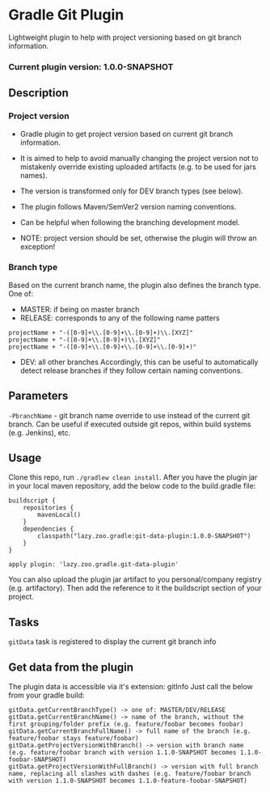 # Gradle Git Plugin
Lightweight plugin to help with project versioning based on git branch information.

### Current plugin version: 1.0.0-SNAPSHOT

## Description
### Project version
- Gradle plugin to get project version based on current git branch information.
- It is aimed to help to avoid manually changing the project version not to mistakenly override existing uploaded artifacts (e.g. to be used for jars names).

- The version is transformed only for DEV branch types (see below).
- The plugin follows Maven/SemVer2 version naming conventions.
- Can be helpful when following the branching development model.

- NOTE: project version should be set, otherwise the plugin will throw an exception!
### Branch type
Based on the current branch name, the plugin also defines the branch type. 
One of:
- MASTER: if being on master branch
- RELEASE: corresponds to any of the following name patters
```
projectName + "-([0-9]+\\.[0-9]+\\.[0-9]+)\\.[XYZ]"
projectName + "-([0-9]+\\.[0-9]+)\\.[XYZ]"
projectName + "-([0-9]+\\.[0-9]+\\.[0-9]+\\.[0-9]+)"
```
- DEV: all other branches
Accordingly, this can be useful to automatically detect release branches if they follow certain naming conventions.

## Parameters
`-PbranchName` - git branch name override to use instead of the current git branch.
Can be useful if executed outside git repos, within build systems (e.g. Jenkins), etc.

## Usage
Clone this repo, run `./gradlew clean install`. After you have the plugin jar in your local maven repository, add the below code to the build.gradle file:
```
buildscript {
    repositories {
        mavenLocal()
    }
    dependencies {
        classpath("lazy.zoo.gradle:git-data-plugin:1.0.0-SNAPSHOT")
    }
}

apply plugin: 'lazy.zoo.gradle.git-data-plugin'
```
You can also upload the plugin jar artifact to you personal/company registry (e.g. artifactory). 
Then add the reference to it the buildscript section of your project.

## Tasks
`gitData` task is registered to display the current git branch info 

## Get data from the plugin
The plugin data is accessible via it's extension: gitInfo
Just call the below from your gradle build:
```
gitData.getCurrentBranchType() -> one of: MASTER/DEV/RELEASE
gitData.getCurrentBranchName() -> name of the branch, without the first grouping/folder prefix (e.g. feature/foobar becomes foobar)
gitData.getCurrentBranchFullName() -> full name of the branch (e.g. feature/foobar stays feature/foobar)
gitData.getProjectVersionWithBranch() -> version with branch name (e.g. feature/foobar branch with version 1.1.0-SNAPSHOT becomes 1.1.0-foobar-SNAPSHOT)
gitData.getProjectVersionWithFullBranch() -> version with full branch name, replacing all slashes with dashes (e.g. feature/foobar branch with version 1.1.0-SNAPSHOT becomes 1.1.0-feature-foobar-SNAPSHOT)
```